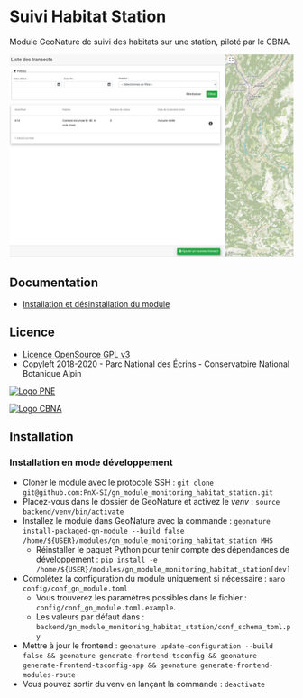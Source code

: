 # Suivi Habitat Station

Module GeoNature de suivi des habitats sur une station, piloté par le CBNA.

![SHT module](docs/img/main_screen_shs.png)

## Documentation

- [Installation et désinstallation du module](./docs/install.md)

## Licence

* [Licence OpenSource GPL v3](./LICENSE.txt)
* Copyleft 2018-2020 - Parc National des Écrins - Conservatoire National Botanique Alpin

[![Logo PNE](http://geonature.fr/img/logo-pne.jpg)](http://www.ecrins-parcnational.fr)

[![Logo CBNA](http://www.cbn-alpin.fr/images/stories/habillage/logo-cbna.jpg)](http://www.cbn-alpin.fr)

## Installation

### Installation en mode développement

* Cloner le module avec le protocole SSH : `git clone git@github.com:PnX-SI/gn_module_monitoring_habitat_station.git`
* Placez-vous dans le dossier de GeoNature et activez le *venv* : `source backend/venv/bin/activate`
* Installez le module dans GeoNature avec la commande : `geonature install-packaged-gn-module --build false /home/${USER}/modules/gn_module_monitoring_habitat_station MHS`
  * Réinstaller le paquet Python pour tenir compte des dépendances de développement : `pip install -e /home/${USER}/modules/gn_module_monitoring_habitat_station[dev]`
* Complétez la configuration du module uniquement si nécessaire : `nano config/conf_gn_module.toml`
  * Vous trouverez les paramètres possibles dans le fichier : `config/conf_gn_module.toml.example`.
  * Les valeurs par défaut dans : `backend/gn_module_monitoring_habitat_station/conf_schema_toml.py`
* Mettre à jour le frontend : `geonature update-configuration --build false && geonature generate-frontend-tsconfig && geonature generate-frontend-tsconfig-app && geonature generate-frontend-modules-route`
* Vous pouvez sortir du venv en lançant la commande : `deactivate`


